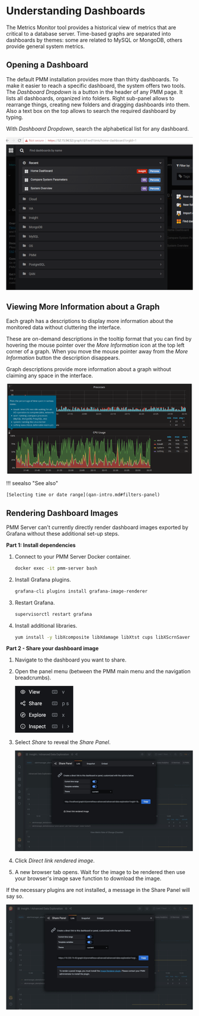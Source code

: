 # Understanding Dashboards

The Metrics Monitor tool provides a historical view of metrics that are critical to a database server. Time-based graphs are separated into dashboards by themes: some are related to MySQL or MongoDB, others provide general system metrics.

## Opening a Dashboard

The default PMM installation provides more than thirty dashboards. To make it
easier to reach a specific dashboard, the system offers two tools. The
*Dashboard Dropdown* is a button in the header of any PMM page. It lists
all dashboards, organized into folders. Right sub-panel allows to rearrange
things, creating new folders and dragging dashboards into them. Also a text box
on the top allows to search the required dashboard by typing.

With *Dashboard Dropdown*, search the alphabetical list for any dashboard.

![image](_images/metrics-monitor.dashboard-dropdown.png)

## Viewing More Information about a Graph

Each graph has a descriptions to display more information about the monitored
data without cluttering the interface.

These are on-demand descriptions in the tooltip format that you can find by
hovering the mouse pointer over the *More Information* icon at the top left
corner of a graph. When you move the mouse pointer away from the *More Information*
button the description disappears.

Graph descriptions provide more information about a graph without claiming any space in the interface.

![image](_images/metrics-monitor.description.1.png)

!!! seealso "See also"

    [Selecting time or date range](qan-intro.md#filters-panel)

## Rendering Dashboard Images

PMM Server can't currently directly render dashboard images exported by Grafana without these additional set-up steps.

**Part 1: Install dependencies**

1. Connect to your PMM Server Docker container.

    ```sh
    docker exec -it pmm-server bash
    ```

2. Install Grafana plugins.

    ```sh
    grafana-cli plugins install grafana-image-renderer
    ```

3. Restart Grafana.

    ```sh
    supervisorctl restart grafana
    ```

4. Install additional libraries.

    ```sh
    yum install -y libXcomposite libXdamage libXtst cups libXScrnSaver pango atk adwaita-cursor-theme adwaita-icon-theme at at-spi2-atk at-spi2-core cairo-gobject colord-libs dconf desktop-file-utils ed emacs-filesystem gdk-pixbuf2 glib-networking gnutls gsettings-desktop-schemas gtk-update-icon-cache gtk3 hicolor-icon-theme jasper-libs json-glib libappindicator-gtk3 libdbusmenu libdbusmenu-gtk3 libepoxy liberation-fonts liberation-narrow-fonts liberation-sans-fonts liberation-serif-fonts libgusb libindicator-gtk3 libmodman libproxy libsoup libwayland-cursor libwayland-egl libxkbcommon m4 mailx nettle patch psmisc redhat-lsb-core redhat-lsb-submod-security rest spax time trousers xdg-utils xkeyboard-config alsa-lib
    ```

**Part 2 - Share your dashboard image**

1. Navigate to the dashboard you want to share.

2. Open the panel menu (between the PMM main menu and the navigation breadcrumbs).

    ![image](_images/PMM_Common_Panel_Menu_Open.jpg)

3. Select *Share* to reveal the *Share Panel*.

    ![image](_images/PMM_Common_Panel_Menu_Share.jpg)

4. Click *Direct link rendered image*.

5. A new browser tab opens. Wait for the image to be rendered then use your browser's image save function to download the image.


If the necessary plugins are not installed, a message in the Share Panel will say so.

![image](_images/PMM_Common_Panel_Menu_Share_Link_Missing_Plugins.jpg)
